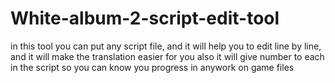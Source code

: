 # White-album-2-script-edit-tool
in this tool you can put any script file, and it will help you to edit line by line, and it will make the translation easier for you also it will give number to each in the script so you can know you progress in anywork on game files

